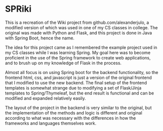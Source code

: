 # SPRiki
This is a recreation of the Wiki project from github.com/alexanderjulo, a modified version of which was used in one of my CS classes in college. The original was made with Python and Flask, and this project is done in Java with Spring Boot, hence the name.


The idea for this project came as I remembered the example project used in my CS classes while I was learning Spring. My goal here was to become proficient in the use of the Spring framework to create web applications, and to brush up on my knowledge of Flask in the process.


Almost all focus is on using Spring boot for the backend functionality, so the frontend html, css, and javascript is just a version of the original frontend that I modified to use the new backend. The final setup of the frontend templates is somewhat strange due to modifying a set of Flask/Jinja templates to Spring/Thymeleaf, but the end result is functional and can be modified and expanded relatively easily.


The layout of the project in the backend is very similar to the original, but the implementation of the methods and logic is different and original according to what was necessary with the differences in how the frameworks and languages themselves work.